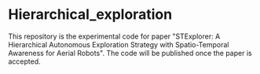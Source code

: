 # Hierarchical_exploration
This repository is the experimental code for paper "STExplorer: A Hierarchical Autonomous Exploration Strategy with Spatio-Temporal Awareness for Aerial Robots". The code will be published once the paper is accepted.

